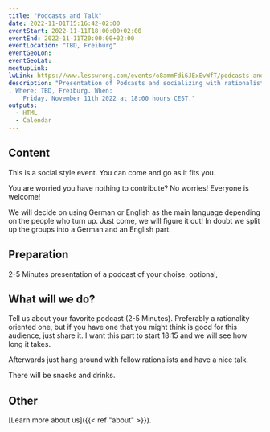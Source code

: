 ```yaml
---
title: "Podcasts and Talk"
date: 2022-11-01T15:16:42+02:00
eventStart: 2022-11-11T18:00:00+02:00
eventEnd: 2022-11-11T20:00:00+02:00
eventLocation: "TBD, Freiburg"
eventGeoLon:
eventGeoLat:
meetupLink: 
lwLink: https://www.lesswrong.com/events/o8ammFdi6JExEvWfT/podcasts-and-talk
description: "Presentation of Podcasts and socializing with rationalists
. Where: TBD, Freiburg. When:
    Friday, November 11th 2022 at 18:00 hours CEST."
outputs:
  - HTML
  - Calendar
---
```


## Content
This is a social style event. You can come and go as it fits you.

You are worried you have nothing to contribute? No worries! Everyone is
welcome!

We will decide on using German or English as the main language depending on the
people who turn up. Just come, we will figure it out!
In doubt we split up the groups into a German and an English part.

## Preparation
2-5 Minutes presentation of a podcast of your choise, optional,

## What will we do?
Tell us about your favorite podcast (2-5 Minutes). Preferably a rationality oriented one, but if you have one that you might think is good for this audience, just share it.
I want this part to start 18:15 and we will see how long it takes.

Afterwards just hang around with fellow rationalists and have a nice talk.

There will be snacks and drinks.

## Other

[Learn more about us]({{< ref "about" >}}).
